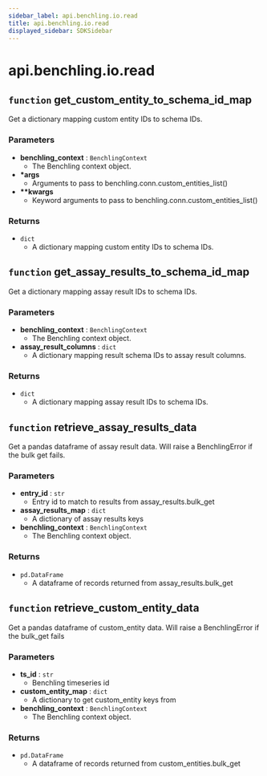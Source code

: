 ```yaml
---
sidebar_label: api.benchling.io.read
title: api.benchling.io.read
displayed_sidebar: SDKSidebar
--- 
```



# api.benchling.io.read



##  `function` get_custom_entity_to_schema_id_map
Get a dictionary mapping custom entity IDs to schema IDs.


###  Parameters

- **benchling_context** : `BenchlingContext`
    - The Benchling context object.  
- **\*args**
    - Arguments to pass to benchling.conn.custom_entities_list()  
- **\*\*kwargs**
    - Keyword arguments to pass to benchling.conn.custom_entities_list()  


###  Returns

- `dict`
    - A dictionary mapping custom entity IDs to schema IDs.  


##  `function` get_assay_results_to_schema_id_map
Get a dictionary mapping assay result IDs to schema IDs.


###  Parameters

- **benchling_context** : `BenchlingContext`
    - The Benchling context object.  
- **assay_result_columns** : `dict`
    - A dictionary mapping result schema IDs to assay result columns.  


###  Returns

- `dict`
    - A dictionary mapping assay result IDs to schema IDs.  


##  `function` retrieve_assay_results_data
Get a pandas dataframe of assay result data. Will raise a BenchlingError if the bulk get fails.


###  Parameters

- **entry_id** : `str`
    - Entry id to match to results from assay_results.bulk_get  
- **assay_results_map** : `dict`
    - A dictionary of assay results keys  
- **benchling_context** : `BenchlingContext`
    - The Benchling context object.  


###  Returns

- `pd.DataFrame`
    - A dataframe of records returned from assay_results.bulk_get  


##  `function` retrieve_custom_entity_data
Get a pandas dataframe of custom_entity data. Will raise a BenchlingError if the bulk_get fails


###  Parameters

- **ts_id** : `str`
    - Benchling timeseries id  
- **custom_entity_map** : `dict`
    - A dictionary to get custom_entity keys from  
- **benchling_context** : `BenchlingContext`
    - The Benchling context object.  


###  Returns

- `pd.DataFrame`
    - A dataframe of records returned from custom_entities.bulk_get  